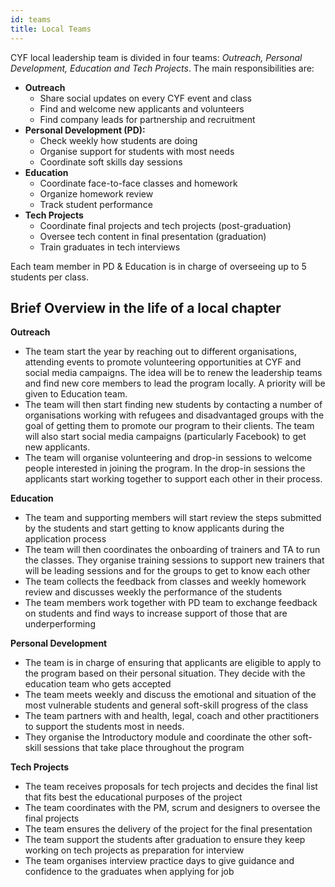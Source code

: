 ```yaml
---
id: teams
title: Local Teams
---
```


CYF local leadership team is divided in four teams: _Outreach, Personal Development, Education and Tech Projects_. The main responsibilities are:

- **Outreach**
  - Share social updates on every CYF event and class
  - Find and welcome new applicants and volunteers
  - Find company leads for partnership and recruitment
- **Personal Development (PD):**
  - Check weekly how students are doing
  - Organise support for students with most needs
  - Coordinate soft skills day sessions
- **Education**
  - Coordinate face-to-face classes and homework
  - Organize homework review
  - Track student performance
- **Tech Projects**
  - Coordinate final projects and tech projects (post-graduation)
  - Oversee tech content in final presentation (graduation)
  - Train graduates in tech interviews

Each team member in PD & Education is in charge of overseeing up to 5 students per class.


## Brief Overview in the life of a local chapter

**Outreach**

- The team start the year by reaching out to different organisations, attending events to promote volunteering opportunities at CYF and social media campaigns. The idea will be to renew the leadership teams and find new core members to lead the program locally. A priority will be given to Education team.
- The team will then start finding new students by contacting a number of organisations working with refugees and disadvantaged groups with the goal of getting them to promote our program to their clients. The team will also start social media campaigns (particularly Facebook) to get new applicants.
- The team will organise volunteering and drop-in sessions to welcome people interested in joining the program. In the drop-in sessions the applicants start working together to support each other in their process.

**Education**

- The team and supporting members will start review the steps submitted by the students and start getting to know applicants during the application process
- The team will then coordinates the onboarding of trainers and TA to run the classes. They organise training sessions to support new trainers that will be leading sessions and for the groups to get to know each other
- The team collects the feedback from classes and weekly homework review and discusses weekly the performance of the students
- The team members work together with PD team to exchange feedback on students and find ways to increase support of those that are underperforming

**Personal Development**

- The team is in charge of ensuring that applicants are eligible to apply to the program based on their personal situation. They decide with the education team who gets accepted
- The team meets weekly and discuss the emotional and situation of the most vulnerable students and general soft-skill progress of the class
- The team partners with and health, legal, coach and other practitioners to support the students most in needs.
- They organise the Introductory module and coordinate the other soft-skill sessions that take place throughout the program

**Tech Projects**

- The team receives proposals for tech projects and decides the final list that fits best the educational purposes of the project
- The team coordinates with the PM, scrum and designers to oversee the final projects
- The team ensures the delivery of the project for the final presentation
- The team support the students after graduation to ensure they keep working on tech projects as preparation for interview
- The team organises interview practice days to give guidance and confidence to the graduates when applying for job
